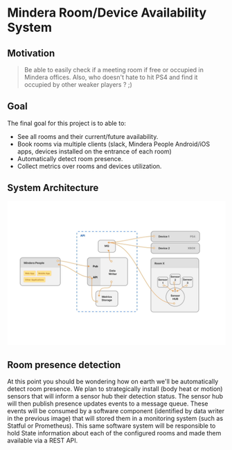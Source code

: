 # Mindera Room/Device Availability System

## Motivation
> Be able to easily check if a meeting room if free or occupied in Mindera offices.
> Also, who doesn't hate to hit PS4 and find it occupied by other weaker players ? ;)
>
## Goal
The final goal for this project is to able to:
* See all rooms and their current/future availability.
* Book rooms via multiple clients (slack, Mindera People Android/iOS apps, devices installed on the entrance of each room)
* Automatically detect room presence.
* Collect metrics over rooms and devices utilization.

## System Architecture
![logo]

[logo]: ./readme/arch.jpg

## Room presence detection
At this point you should be wondering how on earth we'll be automatically detect room presence. We plan to strategically 
install (body heat or motion) sensors that will inform a sensor hub their detection status. The sensor hub will then
publish presence updates events to a message queue. These events will be consumed by a software component (identified by
data writer in the previous image) that will stored them in a monitoring system (such as Statful or Prometheus). This 
same software system will be responsible to hold State information about each of the configured rooms and made them 
available via a REST API.    
